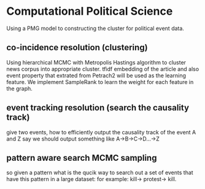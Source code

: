 # Computational Political Science
Using a PMG model to constructing the cluster for political event data.

## co-incidence resolution (clustering)
Using hierarchical MCMC with Metropolis Hastings algorithm to cluster news corpus into appropriate cluster.
tfidf embedding of the article and also event property that extrated from Petrach2 will be used as the learning feature.
We implement SampleRank to learn the weight for each feature in the graph.

## event tracking resolution (search the causality track)
give two events, how to efficiently output the causality track of the event A and Z
say we should output something like A->B->C->D...->Z

## pattern aware search MCMC sampling
so given a pattern what is the qucik way to search out a set of events that have this pattern in a large dataset:
for example:
kill-> protest-> kill.
